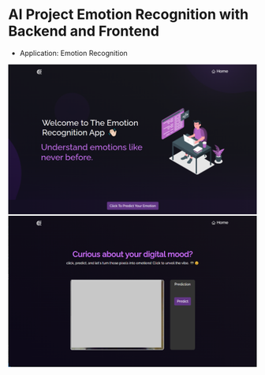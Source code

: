 # AI Project Emotion Recognition with Backend and Frontend
- Application: Emotion Recognition



![app interface 1](assets/app_int_1.PNG)
![app interface 2](assets/app_int_2.PNG)

